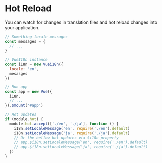 # Hot Reload

You can watch for changes in translation files and hot reload changes into your application.

```javascript
// Something locale messages
const messages = {
  // ...
}

// VueI18n instance
const i18n = new Vuei18n({
  locale: 'en',
  mesasges
})

// Run app
const app = new Vue({
  i18n,
  // ...
}).$mount('#app')

// Hot updates
if (module.hot) {
  module.hot.accept(['./en', './ja'], function () {
    i18n.setLocaleMessage('en', require('./en').default)
    i18n.setLocaleMessage('ja', require('./ja').default)
    // Or the bellow hot updates via $i18n property
    // app.$i18n.setLocaleMessage('en', require('./en').default)
    // app.$i18n.setLocaleMessage('ja', require('./ja').default)
  })
}
```
